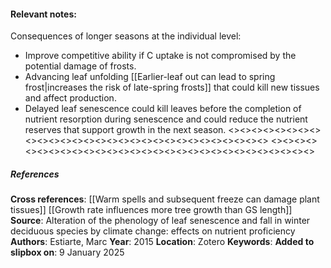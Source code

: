 #### **Relevant notes**:
Consequences of longer seasons at the individual level:
- Improve competitive ability if C uptake is not compromised by the potential damage of frosts. 
- Advancing leaf unfolding [[Earlier-leaf out can lead to spring frost|increases the risk of late-spring frosts]] that could kill new tissues and affect production. 
- Delayed leaf senescence could kill leaves before the completion of nutrient resorption during senescence and could reduce the nutrient reserves that support growth in the next season.
<><><><><><><><><><><><><><><><><><><><><><><><><><><><><>
<><><><><><><><><><><><><><><><><><><><><><><><><><><><><>
##### References
**Cross references**: 
[[Warm spells and subsequent freeze can damage plant tissues]]
[[Growth rate influences more tree growth than GS length]]
**Source**: Alteration of the phenology of leaf senescence and fall in winter deciduous species by climate change: effects on nutrient proficiency
**Authors**: Estiarte, Marc
**Year**: 2015
**Location**: Zotero
**Keywords**:
**Added to slipbox on**: 9 January 2025
